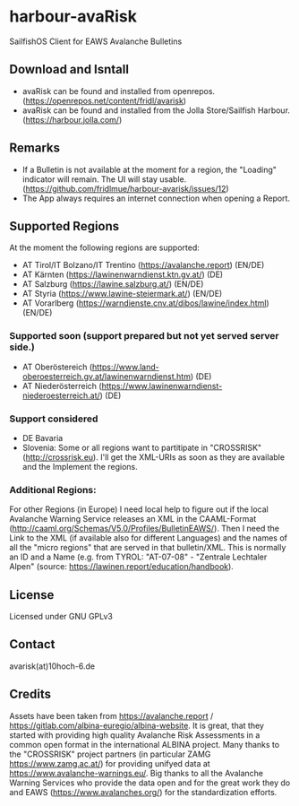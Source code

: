 # harbour-avaRisk
SailfishOS Client for EAWS Avalanche Bulletins

## Download and Isntall
- avaRisk can be found and installed from openrepos. (https://openrepos.net/content/fridl/avarisk)
- avaRisk can be found and installed from the Jolla Store/Sailfish Harbour. (https://harbour.jolla.com/)

## Remarks
- If a Bulletin is not available at the moment for a region, the "Loading" indicator will remain. The UI will stay usable. (https://github.com/fridlmue/harbour-avarisk/issues/12)
- The App always requires an internet connection when opening a Report.

## Supported Regions
At the moment the following regions are supported:
- AT Tirol/IT Bolzano/IT Trentino (https://avalanche.report) (EN/DE)
- AT Kärnten (https://lawinenwarndienst.ktn.gv.at/) (DE)
- AT Salzburg (https://lawine.salzburg.at/) (EN/DE)
- AT Styria (https://www.lawine-steiermark.at/) (EN/DE)
- AT Vorarlberg (https://warndienste.cnv.at/dibos/lawine/index.html) (EN/DE)

### Supported soon (support prepared but not yet served server side.)
- AT Oberöstereich (https://www.land-oberoesterreich.gv.at/lawinenwarndienst.htm) (DE)
- AT Niederösterreich (https://www.lawinenwarndienst-niederoesterreich.at/) (DE)

### Support considered
- DE Bavaria
- Slovenia: Some or all regions want to partitipate in "CROSSRISK" (http://crossrisk.eu). I'll get the XML-URIs as soon as they are available and the Implement the regions.

### Additional Regions:
For other Regions (in Europe) I need local help to figure out if the local Avalanche Warning Service releases an XML in the CAAML-Format (http://caaml.org/Schemas/V5.0/Profiles/BulletinEAWS/). Then I need the Link to the XML (if available also for different Languages) and the names of all the "micro regions" that are served in that bulletin/XML. This is normally an ID and a Name (e.g. from TYROL: "AT-07-08" - "Zentrale Lechtaler Alpen" (source: https://lawinen.report/education/handbook).

## License
Licensed under GNU GPLv3

## Contact
avarisk(at)10hoch-6.de

## Credits
Assets have been taken from https://avalanche.report / https://gitlab.com/albina-euregio/albina-website. It is great, that they started with providing high quality Avalanche Risk Assessments in a common open format in the international ALBINA project.
Many thanks to the "CROSSRISK" project partners (in particular ZAMG https://www.zamg.ac.at/) for providing unifyed data at https://www.avalanche-warnings.eu/. 
Big thanks to all the Avalanche Warning Services who provide the data open and for the great work they do and EAWS (https://www.avalanches.org/) for the standardization efforts.
